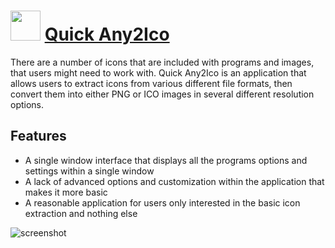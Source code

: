 # <img src="https://cdn.rawgit.com/JourneyOver/chocolatey-packages/1e63e1f77337f67003290d824b7ddf3d08fb44e9/icons/any2ico.png" width="48" height="48"/> [Quick Any2Ico](https://chocolatey.org/packages/any2ico.portable)

There are a number of icons that are included with programs and images, that users might need to work with. Quick Any2Ico is an application that allows users to extract icons from various different file formats, then convert them into either PNG or ICO images in several different resolution options.

## Features
* A single window interface that displays all the programs options and settings within a single window
* A lack of advanced options and customization within the application that makes it more basic
* A reasonable application for users only interested in the basic icon extraction and nothing else

![screenshot](https://raw.githubusercontent.com/JourneyOver/chocolatey-packages/master/readme_imgs/any2ico.png)